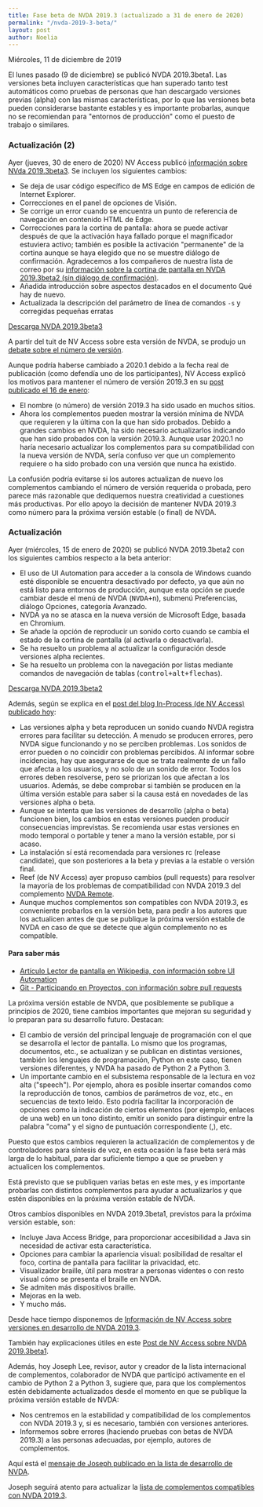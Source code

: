 ```yaml
---
title: Fase beta de NVDA 2019.3 (actualizado a 31 de enero de 2020)
permalink: "/nvda-2019-3-beta/"
layout: post
author: Noelia
---
```


<footer>Miércoles, 11 de diciembre de 2019</footer>

El lunes pasado (9 de diciembre) se publicó NVDA 2019.3beta1. Las versiones beta incluyen características que han superado tanto test automáticos como pruebas de personas que han descargado versiones previas (alpha) con las mismas características, por lo que las versiones beta pueden considerarse bastante estables y es importante probarlas, aunque no se recomiendan para "entornos de producción" como el puesto de trabajo o similares.


### Actualización (2) ###

Ayer (jueves, 30 de enero de 2020) NV Access publicó [información sobre NVda 2019.3beta3](https://www.nvaccess.org/post/nvda-2019-3beta3-now-available-for-testing/). Se incluyen los siguientes cambios:

- Se deja de usar código específico de MS Edge en campos de edición de Internet Explorer.
- Correcciones en el panel de opciones de Visión.
- Se corrige un error cuando se encuentra un punto de referencia de navegación en contenido HTML de Edge.
- Correcciones para la cortina de pantalla: ahora se puede activar después de que la activación haya fallado porque el magnificador estuviera activo; también es posible la activación "permanente" de la cortina aunque se haya elegido que no se muestre diálogo de confirmación. Agradecemos a los compañeros de nuestra lista de correo por su [información sobre la cortina de pantalla en NVDA 2019.3beta2 (sin diálogo de confirmación)](https://nvdaes.groups.io/g/lista/topic/69987451#1207).
- Añadida introducción sobre aspectos destacados en el documento Qué hay de nuevo.
- Actualizada la descripción del parámetro de línea de comandos `-s` y corregidas pequeñas erratas

[Descarga NVDA 2019.3beta3](https://ci.appveyor.com/api/buildjobs/y8udr7f10njtrlc7/artifacts/output/nvda_2019.3beta3.exe)

A partir del tuit de NV Access sobre esta versión de NVDA, se produjo un [debate sobre el número de versión](https://twitter.com/NVAccess/status/1222683538631225345).

Aunque podría haberse cambiado a 2020.1 debido a la fecha real de publicación (como defendía uno de los participantes), NV Access explicó los motivos para mantener el número de versión 2019.3 en su [post publicado el 16 de enero](https://www.nvaccess.org/post/in-process-16th-january/):

- El nombre (o número) de versión 2019.3 ha sido usado en muchos sitios.
- Ahora los complementos pueden mostrar la versión mínima de NVDA que requieren y la última con la que han sido probados. Debido a grandes cambios en NVDA, ha sido necesario actualizarlos indicando que han sido probados con la versión 2019.3. Aunque usar 2020.1 no haría necesario actualizar los complementos para su compatibilidad con la nueva versión de NVDA, sería confuso ver que un complemento requiere o ha sido probado con una versión que nunca ha existido.

La confusión podría evitarse si los autores actualizan de nuevo los complementos cambiando el número de versión requerida o probada, pero parece más razonable que dediquemos nuestra creatividad a cuestiones más productivas. Por ello apoyo la decisión de mantener NVDA 2019.3 como número para la próxima versión estable (o final) de NVDA.

### Actualización ##

Ayer (miércoles, 15 de enero de 2020) se publicó NVDA 2019.3beta2 con los siguientes cambios respecto a la beta anterior:

- El uso de UI Automation para acceder a la consola de Windows cuando esté disponible se encuentra desactivado por defecto, ya que aún no está listo para entornos de producción, aunque esta opción se puede cambiar desde el menú de NVDA (<kbd>NVDA+n</kbd>), submenú Preferencias, diálogo Opciones, categoría Avanzado.
- NVDA ya no se atasca en la nueva versión de Microsoft Edge, basada en Chromium.
- Se añade la opción de reproducir un sonido corto cuando se cambia el estado de la cortina de pantalla (al activarla o desactivarla).
- Se ha resuelto un problema al actualizar la configuración desde versiones alpha recientes.
- Se ha resuelto un problema con la navegación por listas mediante comandos de navegación de tablas (<kbd>control+alt+flechas</kbd>).

[Descarga NVDA 2019.3beta2](https://ci.appveyor.com/api/buildjobs/g1i3dmwdutrvxlk7/artifacts/output/nvda_2019.3beta2.exe)

Además, según se explica en el [post del blog In-Process (de NV Access) publicado hoy](https://www.nvaccess.org/post/in-process-16th-january/):

- Las versiones alpha y beta reproducen un sonido cuando NVDA registra errores para facilitar su detección. A menudo se producen errores, pero NVDA sigue funcionando y no se perciben problemas. Los sonidos de error pueden o no coincidir con problemas percibidos. Al informar sobre incidencias, hay que asegurarse de que se trata realmente de un fallo que afecta a los usuarios, y no solo de un sonido de error. Todos los errores deben resolverse, pero se priorizan los que afectan a los usuarios. Además, se debe comprobar si también se producen en la última versión estable para saber si la causa está en novedades de las versiones alpha o beta.
- Aunque se intenta que las versiones de desarrollo (alpha o beta) funcionen bien, los cambios en estas versiones pueden producir consecuencias imprevistas. Se recomienda usar estas versiones en modo temporal o portable y tener a mano la versión estable, por si acaso.
- La instalación sí está recomendada para versiones rc (release candidate), que son posteriores a la beta y previas a la estable o versión final.
- Reef (de NV Access) ayer propuso cambios (pull requests) para resolver la mayoría de los problemas de compatibilidad con NVDA 2019.3 del complemento [NVDA Remote](https://nvdaremote.com/).
- Aunque muchos complementos son compatibles con NVDA 2019.3, es conveniente probarlos en la versión beta, para pedir a los autores que los actualicen antes de que se publique la próxima versión estable de NVDA en caso de que se detecte que algún complemento no es compatible.


#### Para saber más ####

- [Artículo Lector de pantalla en Wikipedia, con información sobre UI Automation](https://es.wikipedia.org/wiki/Lector_de_pantalla)
- [Git - Participando en Proyectos, con información sobre pull requests](https://git-scm.com/book/es/v2/GitHub-Participando-en-Proyectos)

La próxima versión estable de NVDA, que posiblemente se publique a principios de 2020, tiene cambios importantes que mejoran su seguridad y lo preparan para su desarrollo futuro. Destacan:

- El cambio de versión del principal lenguaje de programación con el que se desarrolla el lector de pantalla. Lo mismo que los programas, documentos, etc., se actualizan y se publican en distintas versiones, también los lenguajes de programación, Python en este caso, tienen versiones diferentes, y NVDA ha pasado de Python 2 a Python 3.
- Un importante cambio en el subsistema responsable de la lectura en voz alta ("speech"). Por ejemplo, ahora es posible insertar comandos como la reproducción de tonos, cambios de parámetros de voz, etc., en secuencias de texto leído. Esto podría facilitar la incorporación de opciones como la indicación de ciertos elementos (por ejemplo, enlaces de una web) en un tono distinto, emitir un sonido para distinguir entre la palabra "coma" y el signo de puntuación correspondiente (,), etc.

Puesto que estos cambios requieren la actualización de complementos y de controladores para síntesis de voz, en esta ocasión la fase beta será más larga de lo habitual, para dar suficiente tiempo a que se prueben y actualicen los complementos.

Está previsto que se publiquen varias betas en este mes, y es importante probarlas con distintos complementos para ayudar a actualizarlos y que estén disponibles en la próxima versión estable de NVDA.

Otros cambios disponibles en NVDA 2019.3beta1, previstos para la próxima versión estable, son:

- Incluye Java Access Bridge, para proporcionar accesibilidad a Java sin necesidad de activar esta característica.
- Opciones para cambiar la apariencia visual: posibilidad de resaltar el foco, cortina de pantalla para facilitar la privacidad, etc.
- Visualizador braille, útil para mostrar a personas videntes o con resto visual cómo se presenta el braille en NVDA.
- Se admiten más dispositivos braille.
- Mejoras en la web.
- Y mucho más.

Desde hace tiempo disponemos de [Información de NV Access sobre versiones en desarrollo de NVDA 2019.3](https://groups.io/g/nvda-devel/message/44066).

También hay explicaciones útiles en este [Post de NV Access sobre NVDA 2019.3beta1](https://www.nvaccess.org/post/nvda-2019-3beta1-now-available-for-testing/).

Además, hoy Joseph Lee, revisor, autor y creador de la lista internacional de complementos, colaborador de NVDA que participó activamente en el cambio de Python 2 a Python 3, sugiere que, para que los complementos estén debidamente actualizados desde el momento en que se publique la próxima versión estable de NVDA:

- Nos centremos en la estabilidad y compatibilidad de los complementos con NVDA 2019.3 y, si es necesario, también con versiones anteriores.
- Informemos sobre errores (haciendo pruebas con betas de NVDA 2019.3) a las personas adecuadas, por ejemplo, autores de complementos.

Aquí está el [mensaje de Joseph publicado en la lista de desarrollo de NVDA](https://groups.io/g/nvda-devel/message/44632).

Joseph seguirá atento para actualizar la [lista de complementos compatibles con NVDA 2019.3](https://addons.nvda-project.org/addons/nvdapy3.es.html).


